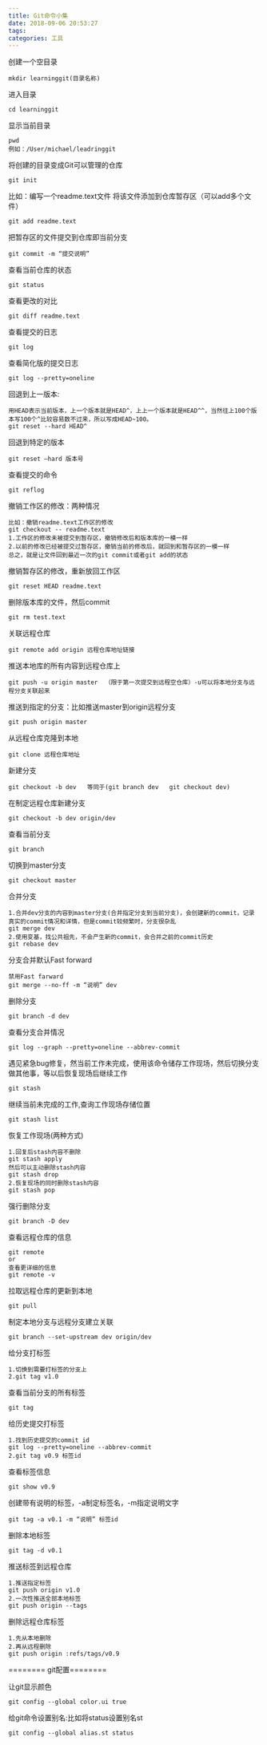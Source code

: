 ```yaml
---
title: Git命令小集
date: 2018-09-06 20:53:27
tags: 
categories: 工具
---
```

创建一个空目录

```
mkdir learninggit(目录名称)
```

进入目录

```
cd learninggit
```

显示当前目录

```
pwd
例如：/User/michael/leadringgit
```

将创建的目录变成Git可以管理的仓库

```
git init
```

比如：编写一个readme.text文件
将该文件添加到仓库暂存区（可以add多个文件）

```
git add readme.text
```

把暂存区的文件提交到仓库即当前分支

```
git commit -m “提交说明”
```

查看当前仓库的状态

```
git status
```

查看更改的对比

```
git diff readme.text
```

查看提交的日志

```
git log
```

查看简化版的提交日志

```
git log --pretty=oneline
```

回退到上一版本:

```
用HEAD表示当前版本，上一个版本就是HEAD^，上上一个版本就是HEAD^^，当然往上100个版本写100个^比较容易数不过来，所以写成HEAD~100。
git reset --hard HEAD^
```

回退到特定的版本

```
git reset —hard 版本号
```

查看提交的命令

```
git reflog
```

撤销工作区的修改：两种情况

```
比如：撤销readme.text工作区的修改
git checkout -- readme.text 
1.工作区的修改未被提交到暂存区，撤销修改后和版本库的一模一样
2.以前的修改已经被提交过暂存区，撤销当前的修改后，就回到和暂存区的一模一样
总之，就是让文件回到最近一次的git commit或者git add的状态
```

撤销暂存区的修改，重新放回工作区

```
git reset HEAD readme.text
```

删除版本库的文件，然后commit

```
git rm test.text
```

关联远程仓库

```
git remote add origin 远程仓库地址链接
```

推送本地库的所有内容到远程仓库上

```
git push -u origin master  （限于第一次提交到远程空仓库）-u可以将本地分支与远程分支关联起来
```

推送到指定的分支：比如推送master到origin远程分支

```
git push origin master
```

从远程仓库克隆到本地

```
git clone 远程仓库地址
```

新建分支

```
git checkout -b dev   等同于(git branch dev   git checkout dev)
```

在制定远程仓库新建分支

```
git checkout -b dev origin/dev
```

查看当前分支

```
git branch
```

切换到master分支

```
git checkout master
```

合并分支

```
1.合并dev分支的内容到master分支(合并指定分支到当前分支)，会创建新的commit，记录真实的commit情况和详情，但是commit较频繁时，分支很杂乱
git merge dev
2.使用变基，找公共祖先，不会产生新的commit，会合并之前的commit历史
git rebase dev
```

分支合并默认Fast forward
```
禁用Fast farward
git merge --no-ff -m “说明” dev
```

删除分支

```
git branch -d dev
```

查看分支合并情况

```
git log --graph --pretty=oneline --abbrev-commit
```

遇见紧急bug修复，然当前工作未完成，使用该命令储存工作现场，然后切换分支做其他事，等以后恢复现场后继续工作

```
git stash
```

继续当前未完成的工作,查询工作现场存储位置

```
git stash list
```

恢复工作现场(两种方式)

```
1.回复后stash内容不删除
git stash apply
然后可以主动删除stash内容
git stash drop
2.恢复现场的同时删除stash内容
git stash pop
```

强行删除分支

```
git branch -D dev
```

查看远程仓库的信息

```
git remote
or
查看更详细的信息
git remote -v
```

拉取远程仓库的更新到本地

```
git pull
```

制定本地分支与远程分支建立关联

```
git branch --set-upstream dev origin/dev
```

给分支打标签

```
1.切换到需要打标签的分支上
2.git tag v1.0
```

查看当前分支的所有标签

```
git tag
```

给历史提交打标签

```
1.找到历史提交的commit id
git log --pretty=oneline --abbrev-commit
2.git tag v0.9 标签id
```

查看标签信息

```
git show v0.9
```

创建带有说明的标签，-a制定标签名，-m指定说明文字

```
git tag -a v0.1 -m “说明” 标签id
```

删除本地标签

```
git tag -d v0.1
```

推送标签到远程仓库

```
1.推送指定标签
git push origin v1.0
2.一次性推送全部本地标签
git push origin --tags
```

删除远程仓库标签

```
1.先从本地删除
2.再从远程删除
git push origin :refs/tags/v0.9
```

======== git配置========

让git显示颜色

```
git config --global color.ui true
```

给git命令设置别名:比如将status设置别名st

```
git config --global alias.st status
```